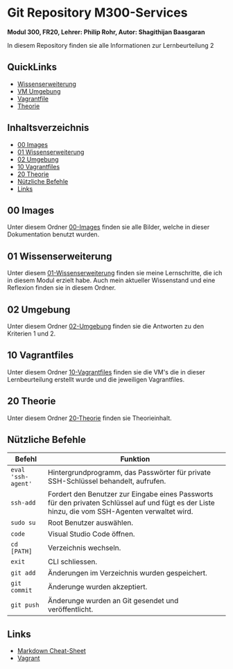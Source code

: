 # Git Repository M300-Services
**Modul 300, FR20, Lehrer: Philip Rohr, Autor: Shagithijan Baasgaran** 

In diesem Repository finden sie alle Informationen zur Lernbeurteilung 2

## QuickLinks
- [Wissenserweiterung](https://github.com/tbzsaii/M300-Services/tree/master/01-Wissenserweiterung)
- [VM Umgebung](https://github.com/tbzsaii/M300-Services/tree/master/02-Umgebung)
- [Vagrantfile](https://github.com/tbzsaii/M300-Services/tree/master/10-Vagrantfile)
- [Theorie](https://github.com/tbzsaii/M300-Services/tree/master/20_Theorie)

## Inhaltsverzeichnis
  - [00 Images](#00-images)
  - [01 Wissenserweiterung](#01-wissenserweiterung)
  - [02 Umgebung](#02-umgebung)
  - [10 Vagrantfiles](#10-vagrantfiles)
  - [20 Theorie](#20-theorie)
  - [Nützliche Befehle](#n%c3%bctzliche-befehle)
  - [Links](#links)

## 00 Images
Unter diesem Ordner [00-Images](https://github.com/tbzsaii/M300-Services/tree/master/00-Images) finden sie alle Bilder, welche in dieser Dokumentation benutzt wurden.

## 01 Wissenserweiterung
Unter diesem [01-Wissenserweiterung](https://github.com/tbzsaii/M300-Services/tree/master/01-Wissenserweiterung) finden sie meine Lernschritte, die ich in diesem Modul erzielt habe. Auch mein aktueller Wissenstand und eine Reflexion finden sie in diesem Ordner.

## 02 Umgebung
Unter diesem Ordner [02-Umgebung](https://github.com/tbzsaii/M300-Services/tree/master/02-Umgebung) finden sie die Antworten zu den Kriterien 1 und 2. 

## 10 Vagrantfiles
Unter diesem Ordner [10-Vagrantfiles](https://github.com/tbzsaii/M300-Services/tree/master/10-Vagrantfile) finden sie die VM's die in dieser Lernbeurteilung erstellt wurde und die jeweiligen Vagrantfiles.
## 20 Theorie
Unter diesem Ordner [20-Theorie](https://github.com/tbzsaii/M300-Services/tree/master/20_Theorie) finden sie Theorieinhalt.

## Nützliche Befehle

| Befehl                  | Funktion       |
| ----------------------- | -------------- |
| `eval 'ssh-agent'`      | Hintergrundprogramm, das Passwörter für private SSH-Schlüssel behandelt, aufrufen.|
| `ssh-add`               | Fordert den Benutzer zur Eingabe eines Passworts für den privaten Schlüssel auf und fügt es der Liste hinzu, die vom SSH-Agenten verwaltet wird. |
| `sudo su`               | Root Benutzer auswählen.|
| `code`                  | Visual Studio Code öffnen.|
| `cd [PATH]`             | Verzeichnis wechseln.|
| `exit`                  | CLI schliessen.|
| `git add`               | Änderungen im Verzeichnis wurden gespeichert.|
| `git commit`            | Änderunge wurden akzeptiert. |
| `git push`              | Änderunge wurden an Git gesendet und veröffentlicht. |


## Links
- [Markdown Cheat-Sheet](https://www.markdownguide.org/cheat-sheet/)
- [Vagrant](https://www.vagrantup.com/docs/)